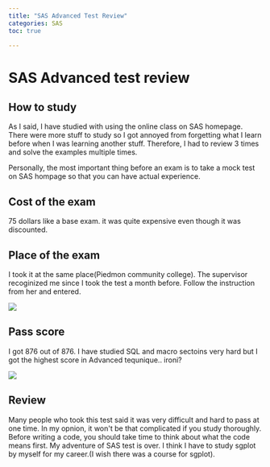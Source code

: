 ```yaml
---
title: "SAS Advanced Test Review"
categories: SAS
toc: true

---
```

# SAS Advanced  test review



## How to study

As I said, I have studied with using the online class on SAS homepage. There were more stuff to study so I got annoyed from forgetting what I learn before when I was learning another stuff. Therefore, I had to review 3 times and solve the examples multiple times.

Personally, the most important thing before an exam is to take a mock test on SAS hompage so that you can have actual experience.



## Cost of the exam

75 dollars like a base exam. it was quite expensive even though it was discounted.



## Place of the exam

I took it at the same place(Piedmon community college). The supervisor recoginized me since I took the test a month before. Follow the instruction from her and entered.



<img src="{{ https://statsergeant.github.io/ }}{{ https://statsergeant.github.io/coding/SASadvanced/ }}/images/2022-07-27-SASadvanced/002.jpg"> 

## Pass score

I got 876 out of 876. I have studied SQL and macro sectoins very hard but I got the highest score in Advanced tequnique.. ironi?



<img src="{{ https://statsergeant.github.io/ }}{{ https://statsergeant.github.io/coding/SASadvanced/ }}/images/2022-07-27-SASadvanced/003.jpg"> 



## Review

Many people who took this test said it was very difficult and hard to pass at one time. In my opnion, it won't be that complicated if you study thoroughly. Before writing a code, you should take time to think about what the code means first. My adventure of SAS test is over. I think I have to study sgplot by myself for my career.(I wish there was a course for sgplot).